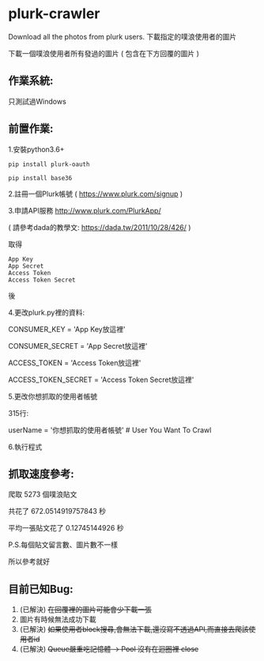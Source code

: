 plurk-crawler
=========================================================
Download all the photos from plurk users. 下載指定的噗浪使用者的圖片

下載一個噗浪使用者所有發過的圖片 ( 包含在下方回覆的圖片 )


作業系統:
---
只測試過Windows

前置作業:
---

1.安裝python3.6+

   `pip install plurk-oauth `
 
   `pip install base36 `

2.註冊一個Plurk帳號 ( https://www.plurk.com/signup )

3.申請API服務 http://www.plurk.com/PlurkApp/ 

  ( 請參考dada的教學文: https://dada.tw/2011/10/28/426/ )

  取得

    App Key
    App Secret 
    Access Token  
    Access Token Secret
    
  後

4.更改plurk.py裡的資料:


  CONSUMER_KEY = 'App Key放這裡'

  CONSUMER_SECRET = 'App Secret放這裡'

  ACCESS_TOKEN = 'Access Token放這裡'

  ACCESS_TOKEN_SECRET = 'Access Token Secret放這裡'

5.更改你想抓取的使用者帳號

  315行:

  userName = '你想抓取的使用者帳號' # User You Want To Crawl

6.執行程式


抓取速度參考:
---

爬取 5273 個噗浪貼文

共花了 672.0514919757843 秒

平均一張貼文花了 0.12745144926 秒

P.S.每個貼文留言數、圖片數不一樣

所以參考就好

目前已知Bug:
---
1. (已解決) ~~在回覆裡的圖片可能會少下載一張~~
2. 圖片有時候無法成功下載
3. (已解決) ~~如果使用者block搜尋,會無法下載,還沒寫不透過API,而直接去爬該使用者id~~
4. (已解決) ~~Queue嚴重吃記憶體 -> Pool 沒有在迴圈裡 close~~
